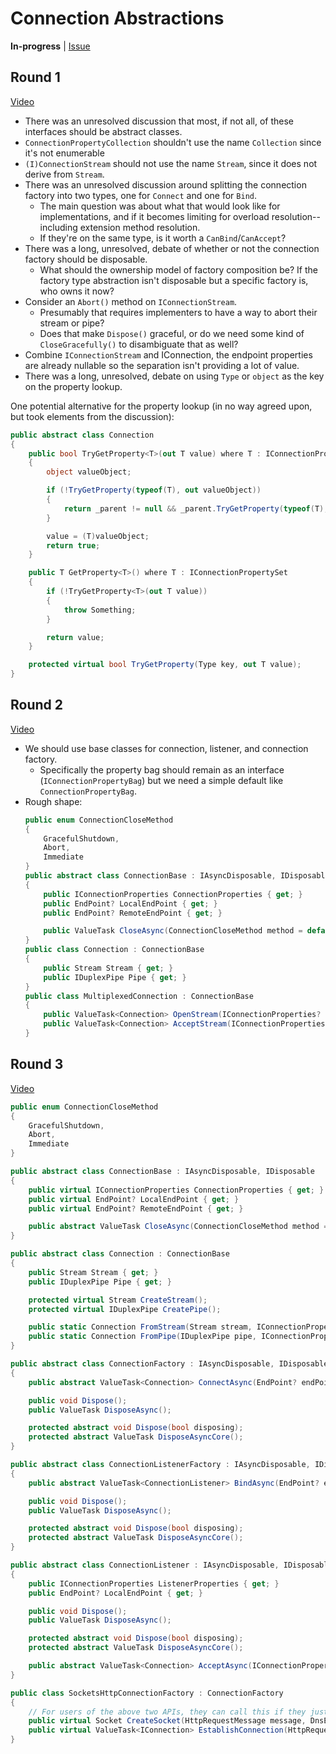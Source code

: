 # Connection Abstractions

**In-progress** |
[Issue](https://github.com/dotnet/runtime/issues/1793)

## Round 1

[Video](https://www.youtube.com/watch?v=a9WxNvINTmU&list=PL1rZQsJPBU2S49OQPjupSJF-qeIEz9_ju)

* There was an unresolved discussion that most, if not all, of these interfaces
  should be abstract classes.
* `ConnectionPropertyCollection` shouldn't use the name `Collection` since it's
  not enumerable
* `(I)ConnectionStream` should not use the name `Stream`, since it does not
  derive from `Stream`.
* There was an unresolved discussion around splitting the connection factory
  into two types, one for `Connect` and one for `Bind`.
  * The main question was about what that would look like for implementations,
    and if it becomes limiting for overload resolution--including extension
    method resolution.
  * If they're on the same type, is it worth a `CanBind`/`CanAccept`?
* There was a long, unresolved, debate of whether or not the connection factory
  should be disposable.
  * What should the ownership model of factory composition be? If the factory
    type abstraction isn't disposable but a specific factory is, who owns it
    now?
* Consider an `Abort()` method on `IConnectionStream`.
  * Presumably that requires implementers to have a way to abort their stream or
    pipe?
  * Does that make `Dispose()` graceful, or do we need some kind of
    `CloseGracefully()` to disambiguate that as well?
* Combine `IConnectionStream` and IConnection, the endpoint properties are already
  nullable so the separation isn't providing a lot of value.
* There was a long, unresolved, debate on using `Type` or `object` as the key on
  the property lookup.

One potential alternative for the property lookup (in no way agreed upon, but
took elements from the discussion):

```C#
public abstract class Connection
{
    public bool TryGetProperty<T>(out T value) where T : IConnectionPropertySet
    {
        object valueObject;

        if (!TryGetProperty(typeof(T), out valueObject))
        {
            return _parent != null && _parent.TryGetProperty(typeof(T), out valueObject);
        }

        value = (T)valueObject;
        return true;
    }

    public T GetProperty<T>() where T : IConnectionPropertySet
    {
        if (!TryGetProperty<T>(out T value))
        {
            throw Something;
        }

        return value;
    }

    protected virtual bool TryGetProperty(Type key, out T value);
}
```

## Round 2

[Video](https://www.youtube.com/watch?v=C5W7f10eX3Q&list=PL1rZQsJPBU2S49OQPjupSJF-qeIEz9_ju)

* We should use base classes for connection, listener, and connection factory.
    - Specifically the property bag should remain as an interface
      (`IConnectionPropertyBag`) but we need a simple default like
      `ConnectionPropertyBag`.
* Rough shape:
    ```C#
    public enum ConnectionCloseMethod
    {
        GracefulShutdown,
        Abort,
        Immediate
    }
    public abstract class ConnectionBase : IAsyncDisposable, IDisposable
    {
        public IConnectionProperties ConnectionProperties { get; }
        public EndPoint? LocalEndPoint { get; }
        public EndPoint? RemoteEndPoint { get; }

        public ValueTask CloseAsync(ConnectionCloseMethod method = default, CancellationToken cancellationToken = default);
    }
    public class Connection : ConnectionBase
    {
        public Stream Stream { get; }
        public IDuplexPipe Pipe { get; }
    }
    public class MultiplexedConnection : ConnectionBase
    {
        public ValueTask<Connection> OpenStream(IConnectionProperties? options = null, CancellationToken cancellationToken = default);
        public ValueTask<Connection> AcceptStream(IConnectionProperties? options = null, CancellationToken cancellationToken = default);
    }
    ```

## Round 3

[Video](https://www.youtube.com/watch?v=vEUndbRMOjQ)

```C#
public enum ConnectionCloseMethod
{
    GracefulShutdown,
    Abort,
    Immediate
}

public abstract class ConnectionBase : IAsyncDisposable, IDisposable
{
    public virtual IConnectionProperties ConnectionProperties { get; }
    public virtual EndPoint? LocalEndPoint { get; }
    public virtual EndPoint? RemoteEndPoint { get; }

    public abstract ValueTask CloseAsync(ConnectionCloseMethod method = default, CancellationToken cancellationToken = default);
}

public abstract class Connection : ConnectionBase
{
    public Stream Stream { get; }
    public IDuplexPipe Pipe { get; }

    protected virtual Stream CreateStream();
    protected virtual IDuplexPipe CreatePipe();

    public static Connection FromStream(Stream stream, IConnectionProperties? properties = null, EndPoint? localEndPoint = null, EndPoint? remoteEndPoint = null);
    public static Connection FromPipe(IDuplexPipe pipe, IConnectionProperties? properties = null, EndPoint? localEndPoint = null, EndPoint? remoteEndPoint = null);
}

public abstract class ConnectionFactory : IAsyncDisposable, IDisposable
{
	public abstract ValueTask<Connection> ConnectAsync(EndPoint? endPoint, IConnectionProperties? options = null, CancellationToken cancellationToken = default);

	public void Dispose();
	public ValueTask DisposeAsync();

	protected abstract void Dispose(bool disposing);
	protected abstract ValueTask DisposeAsyncCore();
}

public abstract class ConnectionListenerFactory : IAsyncDisposable, IDisposable
{
	public abstract ValueTask<ConnectionListener> BindAsync(EndPoint? endPoint, IConnectionProperties? options = null, CancellationToken cancellationToken = default);

	public void Dispose();
	public ValueTask DisposeAsync();

	protected abstract void Dispose(bool disposing);
	protected abstract ValueTask DisposeAsyncCore();
}

public abstract class ConnectionListener : IAsyncDisposable, IDisposable
{
	public IConnectionProperties ListenerProperties { get; }
	public EndPoint? LocalEndPoint { get; }

	public void Dispose();
	public ValueTask DisposeAsync();

	protected abstract void Dispose(bool disposing);
	protected abstract ValueTask DisposeAsyncCore();

	public abstract ValueTask<Connection> AcceptAsync(IConnectionProperties? options = null, CancellationToken cancellationToken = default);
}

public class SocketsHttpConnectionFactory : ConnectionFactory
{
    // For users of the above two APIs, they can call this if they just want to wrap the defaults.
    public virtual Socket CreateSocket(HttpRequestMessage message, DnsEndPoint endPoint, IConnectionProperties options);
    public virtual ValueTask<IConnection> EstablishConnection(HttpRequestMessage message, DnsEndPoint endPoint, IConnectionProperties options, CancellationToken cancellationToken);
}
```
